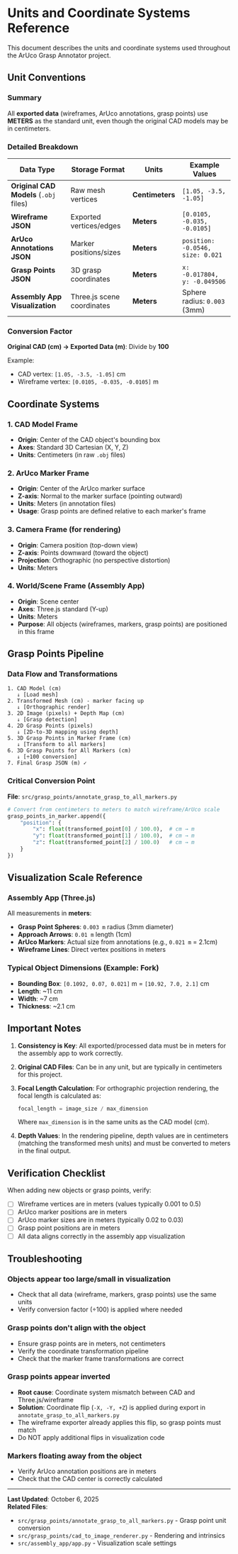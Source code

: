# Units and Coordinate Systems Reference

This document describes the units and coordinate systems used throughout the ArUco Grasp Annotator project.

## Unit Conventions

### Summary
All **exported data** (wireframes, ArUco annotations, grasp points) use **METERS** as the standard unit, even though the original CAD models may be in centimeters.

### Detailed Breakdown

| Data Type | Storage Format | Units | Example Values |
|-----------|---------------|-------|----------------|
| **Original CAD Models** (`.obj` files) | Raw mesh vertices | **Centimeters** | `[1.05, -3.5, -1.05]` |
| **Wireframe JSON** | Exported vertices/edges | **Meters** | `[0.0105, -0.035, -0.0105]` |
| **ArUco Annotations JSON** | Marker positions/sizes | **Meters** | `position: -0.0546, size: 0.021` |
| **Grasp Points JSON** | 3D grasp coordinates | **Meters** | `x: -0.017804, y: -0.049506` |
| **Assembly App Visualization** | Three.js scene coordinates | **Meters** | Sphere radius: `0.003` (3mm) |

### Conversion Factor
**Original CAD (cm) → Exported Data (m)**: Divide by **100**

Example:
- CAD vertex: `[1.05, -3.5, -1.05]` cm
- Wireframe vertex: `[0.0105, -0.035, -0.0105]` m

## Coordinate Systems

### 1. CAD Model Frame
- **Origin**: Center of the CAD object's bounding box
- **Axes**: Standard 3D Cartesian (X, Y, Z)
- **Units**: Centimeters (in raw `.obj` files)

### 2. ArUco Marker Frame
- **Origin**: Center of the ArUco marker surface
- **Z-axis**: Normal to the marker surface (pointing outward)
- **Units**: Meters (in annotation files)
- **Usage**: Grasp points are defined relative to each marker's frame

### 3. Camera Frame (for rendering)
- **Origin**: Camera position (top-down view)
- **Z-axis**: Points downward (toward the object)
- **Projection**: Orthographic (no perspective distortion)
- **Units**: Meters

### 4. World/Scene Frame (Assembly App)
- **Origin**: Scene center
- **Axes**: Three.js standard (Y-up)
- **Units**: Meters
- **Purpose**: All objects (wireframes, markers, grasp points) are positioned in this frame

## Grasp Points Pipeline

### Data Flow and Transformations

```
1. CAD Model (cm)
   ↓ [Load mesh]
2. Transformed Mesh (cm) - marker facing up
   ↓ [Orthographic render]
3. 2D Image (pixels) + Depth Map (cm)
   ↓ [Grasp detection]
4. 2D Grasp Points (pixels)
   ↓ [2D-to-3D mapping using depth]
5. 3D Grasp Points in Marker Frame (cm)
   ↓ [Transform to all markers]
6. 3D Grasp Points for All Markers (cm)
   ↓ [÷100 conversion]
7. Final Grasp JSON (m) ✓
```

### Critical Conversion Point

**File**: `src/grasp_points/annotate_grasp_to_all_markers.py`

```python
# Convert from centimeters to meters to match wireframe/ArUco scale
grasp_points_in_marker.append({
    "position": {
        "x": float(transformed_point[0] / 100.0),  # cm → m
        "y": float(transformed_point[1] / 100.0),  # cm → m
        "z": float(transformed_point[2] / 100.0)   # cm → m
    }
})
```

## Visualization Scale Reference

### Assembly App (Three.js)

All measurements in **meters**:

- **Grasp Point Spheres**: `0.003 m` radius (3mm diameter)
- **Approach Arrows**: `0.01 m` length (1cm)
- **ArUco Markers**: Actual size from annotations (e.g., `0.021 m` = 2.1cm)
- **Wireframe Lines**: Direct vertex positions in meters

### Typical Object Dimensions (Example: Fork)

- **Bounding Box**: `[0.1092, 0.07, 0.021]` m = `[10.92, 7.0, 2.1]` cm
- **Length**: ~11 cm
- **Width**: ~7 cm  
- **Thickness**: ~2.1 cm

## Important Notes

1. **Consistency is Key**: All exported/processed data must be in meters for the assembly app to work correctly.

2. **Original CAD Files**: Can be in any unit, but are typically in centimeters for this project.

3. **Focal Length Calculation**: For orthographic projection rendering, the focal length is calculated as:
   ```python
   focal_length = image_size / max_dimension
   ```
   Where `max_dimension` is in the same units as the CAD model (cm).

4. **Depth Values**: In the rendering pipeline, depth values are in centimeters (matching the transformed mesh units) and must be converted to meters in the final output.

## Verification Checklist

When adding new objects or grasp points, verify:

- [ ] Wireframe vertices are in meters (values typically 0.001 to 0.5)
- [ ] ArUco marker positions are in meters
- [ ] ArUco marker sizes are in meters (typically 0.02 to 0.03)
- [ ] Grasp point positions are in meters
- [ ] All data aligns correctly in the assembly app visualization

## Troubleshooting

### Objects appear too large/small in visualization
- Check that all data (wireframe, markers, grasp points) use the same units
- Verify conversion factor (÷100) is applied where needed

### Grasp points don't align with the object
- Ensure grasp points are in meters, not centimeters
- Verify the coordinate transformation pipeline
- Check that the marker frame transformations are correct

### Grasp points appear inverted
- **Root cause**: Coordinate system mismatch between CAD and Three.js/wireframe
- **Solution**: Coordinate flip (`-X, -Y, +Z`) is applied during export in `annotate_grasp_to_all_markers.py`
- The wireframe exporter already applies this flip, so grasp points must match
- Do NOT apply additional flips in visualization code

### Markers floating away from the object
- Verify ArUco annotation positions are in meters
- Check that the CAD center is correctly calculated

---

**Last Updated**: October 6, 2025  
**Related Files**: 
- `src/grasp_points/annotate_grasp_to_all_markers.py` - Grasp point unit conversion
- `src/grasp_points/cad_to_image_renderer.py` - Rendering and intrinsics
- `src/assembly_app/app.py` - Visualization scale settings

